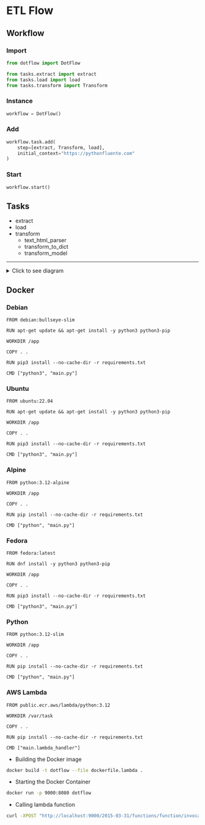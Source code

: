 # ETL Flow

## Workflow

### Import

```python
from dotflow import DotFlow

from tasks.extract import extract
from tasks.load import load
from tasks.transform import Transform
```

### Instance

```python
workflow = DotFlow()
```

### Add

```python
workflow.task.add(
    step=[extract, Transform, load],
    initial_context="https://pythonfluente.com"
)
```

### Start

```python
workflow.start()
```

## Tasks

- extract
- load
- transform
  - text_html_parser
  - transform_to_dict
  - transform_model

---

<details>
<summary>Click to see diagram</summary>

```mermaid
flowchart TD
    S[Start] -->|run| E
    E[extract] -->|response to| L[load]
    L -->|response to| T[transform]
    T -->|response| H[Finish]
```

</details>

## Docker

### Debian

```docker
FROM debian:bullseye-slim

RUN apt-get update && apt-get install -y python3 python3-pip

WORKDIR /app

COPY . .

RUN pip3 install --no-cache-dir -r requirements.txt

CMD ["python3", "main.py"]
```

### Ubuntu

```docker
FROM ubuntu:22.04

RUN apt-get update && apt-get install -y python3 python3-pip

WORKDIR /app

COPY . .

RUN pip3 install --no-cache-dir -r requirements.txt

CMD ["python3", "main.py"]
```

### Alpine

```docker
FROM python:3.12-alpine

WORKDIR /app

COPY . .

RUN pip install --no-cache-dir -r requirements.txt

CMD ["python", "main.py"]
```

### Fedora

```docker
FROM fedora:latest

RUN dnf install -y python3 python3-pip

WORKDIR /app

COPY . .

RUN pip3 install --no-cache-dir -r requirements.txt

CMD ["python3", "main.py"]
```

### Python

```docker
FROM python:3.12-slim

WORKDIR /app

COPY . .

RUN pip install --no-cache-dir -r requirements.txt

CMD ["python", "main.py"]
```

### AWS Lambda

```docker
FROM public.ecr.aws/lambda/python:3.12

WORKDIR /var/task

COPY . .

RUN pip install --no-cache-dir -r requirements.txt

CMD ["main.lambda_handler"]
```

- Building the Docker image

```bash
docker build -t dotflow --file dockerfile.lambda .
```

- Starting the Docker Container

```bash
docker run -p 9000:8080 dotflow
```

- Calling lambda function

```bash
curl -XPOST "http://localhost:9000/2015-03-31/functions/function/invocations" -d '{}'
```